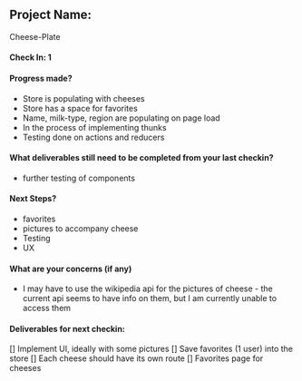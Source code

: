 ## Project Name:
Cheese-Plate

#### Check In: 1

#### Progress made?
* Store is populating with cheeses
* Store has a space for favorites
* Name, milk-type, region are populating on page load
* In the process of implementing thunks
* Testing done on actions and reducers 

#### What deliverables still need to be completed from your last checkin?
* further testing of components

#### Next Steps?
* favorites
* pictures to accompany cheese
* Testing
* UX

#### What are your concerns (if any)
* I may have to use the wikipedia api for the pictures of cheese - the current api seems to have info on them, but I am currently unable to access them

#### Deliverables for next checkin:

[] Implement UI, ideally with some pictures
[] Save favorites (1 user) into the store
[] Each cheese should have its own route
[] Favorites page for cheeses
